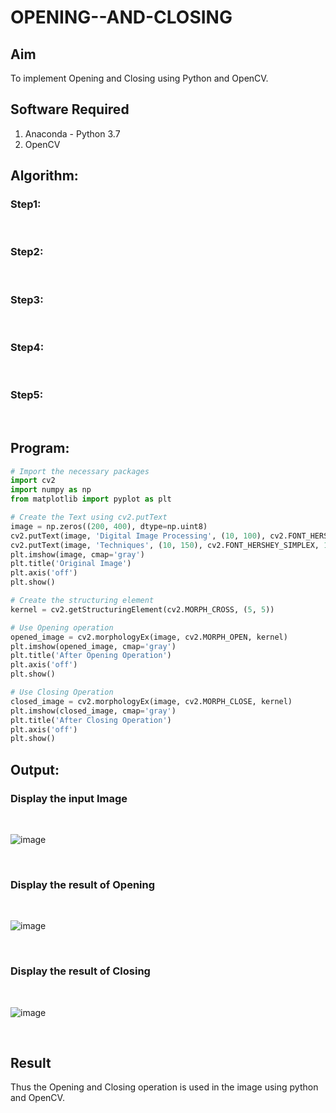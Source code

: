 # OPENING--AND-CLOSING
## Aim
To implement Opening and Closing using Python and OpenCV.

## Software Required
1. Anaconda - Python 3.7
2. OpenCV
## Algorithm:
### Step1:
<br>


### Step2:
<br>

### Step3:
<br>

### Step4:
<br>

### Step5:
<br>

 
## Program:

``` Python
# Import the necessary packages
import cv2
import numpy as np
from matplotlib import pyplot as plt

# Create the Text using cv2.putText
image = np.zeros((200, 400), dtype=np.uint8)
cv2.putText(image, 'Digital Image Processing', (10, 100), cv2.FONT_HERSHEY_SIMPLEX, 1, 255, 2)
cv2.putText(image, 'Techniques', (10, 150), cv2.FONT_HERSHEY_SIMPLEX, 1, 255, 2)
plt.imshow(image, cmap='gray')
plt.title('Original Image')
plt.axis('off')
plt.show()

# Create the structuring element
kernel = cv2.getStructuringElement(cv2.MORPH_CROSS, (5, 5))

# Use Opening operation
opened_image = cv2.morphologyEx(image, cv2.MORPH_OPEN, kernel)
plt.imshow(opened_image, cmap='gray')
plt.title('After Opening Operation')
plt.axis('off')
plt.show()

# Use Closing Operation
closed_image = cv2.morphologyEx(image, cv2.MORPH_CLOSE, kernel)
plt.imshow(closed_image, cmap='gray')
plt.title('After Closing Operation')
plt.axis('off')
plt.show()

```
## Output:

### Display the input Image
<br>

![image](https://github.com/user-attachments/assets/c8616f41-6e70-4aad-80fd-55fc242d20ec)

<br>

### Display the result of Opening
<br>

![image](https://github.com/user-attachments/assets/f1019d5d-18a3-415a-a7c6-6e6311ff2843)

<br>

### Display the result of Closing
<br>

![image](https://github.com/user-attachments/assets/87b61286-7c0d-40fb-a472-0fbbd90e1f89)

<br>

## Result
Thus the Opening and Closing operation is used in the image using python and OpenCV.
